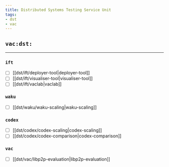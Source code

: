 ```yaml
---
title: Distributed Systems Testing Service Unit
tags:
- dst
- vac
---
```


## `vac:dst:`
---

### `ift`
* [ ] [[dst/ift/deployer-tool|deployer-tool]]
* [ ] [[dst/ift/visualiser-tool|visualiser-tool]]
* [ ] [[dst/ift/vaclab|vaclab]]

### `waku`
* [ ] [[dst/waku/waku-scaling|waku-scaling]]

### `codex`
* [ ] [[dst/codex/codex-scaling|codex-scaling]]
* [ ] [[dst/codex/codex-comparison|codex-comparison]]

<!--
### `nomos`
* [ ] [[dst/nomos/nomos-scaling|nomos-scaling]]
-->

### `vac`
* [ ] [[dst/vac/libp2p-evaluation|libp2p-evaluation]]


